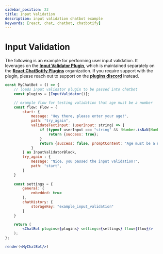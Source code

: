 ```yaml
---
sidebar_position: 23
title: Input Validation
description: input validation chatbot example
keywords: [react, chat, chatbot, chatbotify]
---
```


# Input Validation

The following is an example for performing user input validation. It leverages on the [**Input Validator Plugin**](https://www.npmjs.com/package/@rcb-plugins/input-validator), which is maintained separately on the [**React ChatBotify Plugins**](https://github.com/orgs/React-ChatBotify-Plugins) organization. If you require support with the plugin, please reach out to support on the [**plugins discord**](https://discord.gg/J6pA4v3AMW) instead.

```jsx live noInline title=MyChatBot.js
const MyChatBot = () => {
	// loads input validator plugin to be passed into chatbot
	const plugins = [InputValidator()];

	// example flow for testing validation that age must be a number
	const flow: Flow = {
		start: {
			message: "Hey there, please enter your age!",
			path: "try_again",
			validateTextInput: (userInput: string) => {
				if (typeof userInput === "string" && !Number.isNaN(Number(userInput))) {
					return {success: true};
				}
				return {success: false, promptContent: "Age must be a number!", promptDuration: 3000, promptType: "error", highlightTextArea: true};
			}
		} as InputValidatorBlock,
		try_again : {
			message: "Nice, you passed the input validation!",
			path: "start",
		}
	}
	
	const settings = {
		general: {
			embedded: true
		},
		chatHistory: {
			storageKey: "example_input_validation"
		}
	}

	return (
		<ChatBot plugins={plugins} settings={settings} flow={flow}/>
	);
};

render(<MyChatBot/>)
```